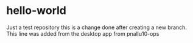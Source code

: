 # hello-world
Just a test repository
this is a change done after creating a new branch.
This line was added from the desktop app from pnallu10-ops